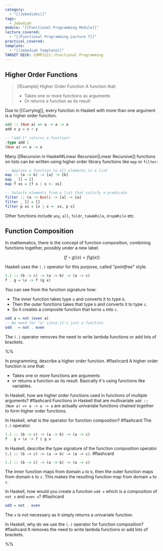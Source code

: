 ```yaml
---
category:
  - "[[Jebediahs]]"
tags:
  - Jebediah
module: "[[Functional Programming Module]]"
lecture_covered:
  - "[[Functional Programming Lecture 7]]"
practical_covered: 
template:
  - "[[Jebediah Template]]"
TARGET DECK: COMP2221::Functional Programming
---
```

## Higher Order Functions 

> [!Example] Higher Order Function
> A function that:
> - Takes one or more functions as arguments
> - Or returns a function as its result

Due to [[Currying]], every function in Haskell with more than one argument is a higher order function.

```Haskell
add :: (Num a) => a -> a -> a
add x y = x + y

-- "add 1" returns a function!
:type add 1
(Num a) => a -> a
```

Many [[Recursion in Haskell#Linear Recursion|Linear Recursive]] functions on lists can be written using higher order library functions like `map` or `filter`:

```Haskell
-- Applies a function to all elements in a list
map :: (a -> b) -> [a] -> [b]
map _ [] = []
map f xs = [f x | x <- xs]
```

```Haskell
-- Selects elements from a list that satisfy a predicate
filter :: (a -> Bool) -> [a] -> [a]
filter _ [] = []
filter p xs = [x | x <- xs, p x]
```

Other functions include `any`, `all`, `foldr`, `takeWhile`, `dropWhile` etc.

## Function Composition

In mathematics, there is the concept of function composition, combining functions together, possibly under a new label.

$$
(f \circ g) (x) = f(g(x))
$$

Haskell uses the `(.)` operator for this purpose, called "*pointfree*" style.

```Haskell
(.) :: (b -> c) -> (a -> b) -> (a -> c)
f . g = \x -> f (g x)
```

You can see from the function signature how:

- The inner function takes type `a` and converts it to type `b`.
- Then the outer functions takes that type `b` and converts it to type `c`.
- So it creates a composite function that turns `a` into `c`.

```Haskell
odd a = not (even a)
-- No need for "a" since it's just a function.
odd   = not . even
```

The `(.)` operator removes the need to write lambda functions or add lots of brackets.



%%

In programming, describe a higher order function. #flashcard 
A higher order function is one that:
- Takes one or more functions are arguments
- or returns a function as its result.
Basically it's using functions like variables.
<!--ID: 1738765647113-->

In Haskell, how are higher order functions used in functions of multiple arguments? #flashcard 
Functions in Haskell that are multivariate `add :: (Num a) => a -> a -> a` are actually univariate functions chained together to form higher order functions.
<!--ID: 1738765647115-->

In Haskell, what is the operator for function composition? #flashcard 
The `(.)` operator.
```Haskell
(.) :: (b -> c) -> (a -> b) -> (a -> c)
f . g = \x -> f $ g x
```
<!--ID: 1738765647117-->

In Haskell, describe the type signature of the function composition operator `(.) :: (b -> c) -> (a -> b) -> (a -> c)`. #flashcard 
```Haskell
(.) :: (b -> c) -> (a -> b) -> (a -> c)
```
The inner function maps from domain `a` to `b`, then the outer function maps from domain `b` to `c`. This makes the resulting function map from domain `a` to `c`.
<!--ID: 1738765881955-->

In Haskell, how would you create a function `odd x` which is a composition of `not x` and `even x`? #flashcard 
```Haskell
odd = not . even
```
The `x` is not necessary as it simply returns a univariate function.
<!--ID: 1738765881958-->

In Haskell, why do we use the `(.)` operator for function composition? #flashcard 
It removes the need to write lambda functions or add lots of brackets.
<!--ID: 1738765915419-->

%%